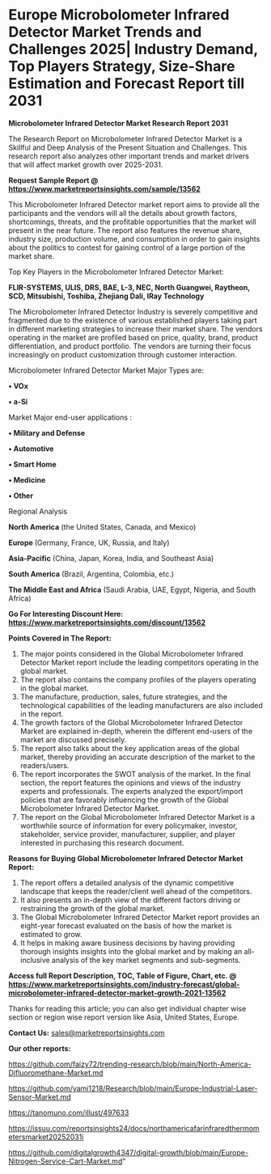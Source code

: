 # Europe Microbolometer Infrared Detector Market Trends and Challenges 2025| Industry Demand, Top Players Strategy, Size-Share Estimation and Forecast Report till 2031

<strong>Microbolometer Infrared Detector Market Research Report 2031</strong>

The Research Report on Microbolometer Infrared Detector Market is a Skillful and Deep Analysis of the Present Situation and Challenges. This research report also analyzes other important trends and market drivers that will affect market growth over 2025-2031.

<strong>Request Sample Report @ <a href=https://www.marketreportsinsights.com/sample/13562>https://www.marketreportsinsights.com/sample/13562</a></strong>

This Microbolometer Infrared Detector market report aims to provide all the participants and the vendors will all the details about growth factors, shortcomings, threats, and the profitable opportunities that the market will present in the near future. The report also features the revenue share, industry size, production volume, and consumption in order to gain insights about the politics to contest for gaining control of a large portion of the market share.

Top Key Players in the Microbolometer Infrared Detector Market:

<strong>FLIR-SYSTEMS, ULIS, DRS, BAE, L-3, NEC, North Guangwei, Raytheon, SCD, Mitsubishi, Toshiba, Zhejiang Dali, IRay Technology</strong>

The Microbolometer Infrared Detector Industry is severely competitive and fragmented due to the existence of various established players taking part in different marketing strategies to increase their market share. The vendors operating in the market are profiled based on price, quality, brand, product differentiation, and product portfolio. The vendors are turning their focus increasingly on product customization through customer interaction.

Microbolometer Infrared Detector Market Major Types are:

<strong>• VOx

• a-Si</strong>

Market Major end-user applications :

<strong>• Military and Defense

• Automotive

• Smart Home

• Medicine

• Other</strong>

Regional Analysis

</u><strong><b>North America</b></strong> (the United States, Canada, and Mexico)

<strong><b>Europe </b></strong>(Germany, France, UK, Russia, and Italy)

<strong><b>Asia-Pacific</b></strong> (China, Japan, Korea, India, and Southeast Asia)

<strong><b>South America</b></strong> (Brazil, Argentina, Colombia, etc.)

<strong><b>The Middle East and Africa</b></strong> (Saudi Arabia, UAE, Egypt, Nigeria, and South Africa)

<strong>Go For Interesting Discount Here: <a href=https://www.marketreportsinsights.com/discount/13562>https://www.marketreportsinsights.com/discount/13562</a></strong>

<strong>Points Covered in The Report:</strong>
<ol>
  <li>The major points considered in the Global Microbolometer Infrared Detector Market report include the leading competitors operating in the global market.</li>
  <li>The report also contains the company profiles of the players operating in the global market.</li>
  <li>The manufacture, production, sales, future strategies, and the technological capabilities of the leading manufacturers are also included in the report.</li>
  <li>The growth factors of the Global Microbolometer Infrared Detector Market are explained in-depth, wherein the different end-users of the market are discussed precisely.</li>
  <li>The report also talks about the key application areas of the global market, thereby providing an accurate description of the market to the readers/users.</li>
  <li>The report incorporates the SWOT analysis of the market. In the final section, the report features the opinions and views of the industry experts and professionals. The experts analyzed the export/import policies that are favorably influencing the growth of the Global Microbolometer Infrared Detector Market.</li>
  <li>The report on the Global Microbolometer Infrared Detector Market is a worthwhile source of information for every policymaker, investor, stakeholder, service provider, manufacturer, supplier, and player interested in purchasing this research document.</li>
</ol>
<strong>Reasons for Buying Global Microbolometer Infrared Detector Market Report:</strong>

<ol>
  <li>The report offers a detailed analysis of the dynamic competitive landscape that keeps the reader/client well ahead of the competitors.</li>
  <li>It also presents an in-depth view of the different factors driving or restraining the growth of the global market.</li>
  <li>The Global Microbolometer Infrared Detector Market report provides an eight-year forecast evaluated on the basis of how the market is estimated to grow.</li>
  <li>It helps in making aware business decisions by having providing thorough insights insights into the global market and by making an all-inclusive analysis of the key market segments and sub-segments.</li>
</ol>
<strong>Access full Report Description, TOC, Table of Figure, Chart, etc. @ <a href=https://www.marketreportsinsights.com/industry-forecast/global-microbolometer-infrared-detector-market-growth-2021-13562>https://www.marketreportsinsights.com/industry-forecast/global-microbolometer-infrared-detector-market-growth-2021-13562</a></strong>


Thanks for reading this article; you can also get individual chapter wise section or region wise report version like Asia, United States, Europe.

<strong>Contact Us:</strong>
sales@marketreportsinsights.com

<strong>Our other reports:</strong>

<a href=https://github.com/faizy72/trending-research/blob/main/North-America-Difluoromethane-Market.md>https://github.com/faizy72/trending-research/blob/main/North-America-Difluoromethane-Market.md</a>

<a href=https://github.com/yami1218/Research/blob/main/Europe-Industrial-Laser-Sensor-Market.md>https://github.com/yami1218/Research/blob/main/Europe-Industrial-Laser-Sensor-Market.md</a>

<a href=https://tanomuno.com/illust/497633>https://tanomuno.com/illust/497633</a>

<a href=https://issuu.com/reportsinsights24/docs/northamericafarinfraredthermometersmarket20252031i>https://issuu.com/reportsinsights24/docs/northamericafarinfraredthermometersmarket20252031i</a>

<a href=https://github.com/digitalgrowth4347/digital-growth/blob/main/Europe-Nitrogen-Service-Cart-Market.md>https://github.com/digitalgrowth4347/digital-growth/blob/main/Europe-Nitrogen-Service-Cart-Market.md</a>"

